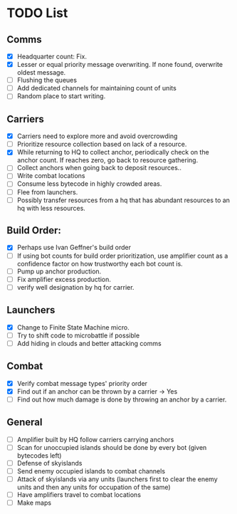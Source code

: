 # TODO List

## Comms

- [x] Headquarter count: Fix.
- [x] Lesser or equal priority message overwriting. If none found, overwrite oldest message.
- [ ] Flushing the queues
- [ ] Add dedicated channels for maintaining count of units
- [ ] Random place to start writing.

## Carriers
- [x] Carriers need to explore more and avoid overcrowding
- [ ] Prioritize resource collection based on lack of a resource.
- [x] While returning to HQ to collect anchor, periodically check on the anchor count. If reaches zero, go back to resource gathering.
- [ ] Collect anchors when going back to deposit resources..
- [ ] Write combat locations
- [ ] Consume less bytecode in highly crowded areas.
- [ ] Flee from launchers.
- [ ] Possibly transfer resources from a hq that has abundant resources to an hq with less resources.

## Build Order:
- [x] Perhaps use Ivan Geffner's build order
- [ ] If using bot counts for build order prioritization, use amplifier count as a confidence factor on how trustworthy each bot count is.
- [ ] Pump up anchor production.
- [ ] Fix amplifier excess production.
- [ ] verify well designation by hq for carrier.

## Launchers

- [x] Change to Finite State Machine micro.
- [ ] Try to shift code to microbattle if possible
- [ ] Add hiding in clouds and better attacking comms

## Combat

- [x] Verify combat message types' priority order
- [x] Find out if an anchor can be thrown by a carrier -> Yes
- [ ] Find out how much damage is done by throwing an anchor by a carrier.

## General
- [ ]  Amplifier built by HQ follow carriers carrying anchors
- [ ]  Scan for unoccupied islands should be done by every bot (given bytecodes left)
- [ ]  Defense of skyislands
- [ ]  Send enemy occupied islands to combat channels
- [ ]  Attack of skyislands via any units (launchers first to clear the enemy units and then any units for occupation of the same)
- [ ]  Have amplifiers travel to combat locations
- [ ]  Make maps